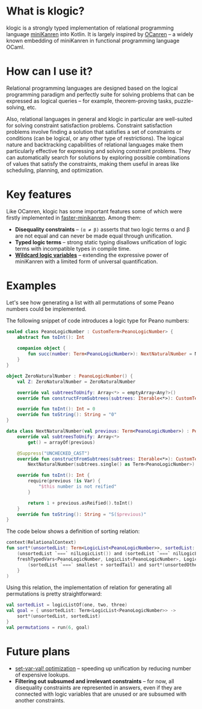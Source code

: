 # What is klogic?

klogic is a strongly typed implementation of relational programming language [miniKanren](http://minikanren.org/) into Kotlin. 
It is largely inspired by [OCanren](https://github.com/PLTools/OCanren) &ndash; a widely known embedding of miniKanren in 
functional programming language OCaml.

# How can I use it?

Relational programming languages are designed based on the logical programming paradigm and perfectly suite
for solving problems that can be expressed as logical queries &ndash; for example, theorem-proving tasks,
puzzle-solving, etc.

Also, relational languages in general and klogic in particular are well-suited for solving constraint 
satisfaction problems. Constraint satisfaction problems involve finding a solution that satisfies a set 
of constraints or conditions (can be logical, or any other type of restrictions). The logical nature and backtracking capabilities of relational languages 
make them particularly effective for expressing and solving constraint problems. 
They can automatically search for solutions by exploring possible combinations 
of values that satisfy the constraints, making them useful in areas like scheduling, planning, and optimization.

# Key features

Like OCanren, klogic has some important features some of which were firstly implemented in 
[faster-minikanren](https://github.com/michaelballantyne/faster-miniKanren). Among them:

- **Disequality constraints** &ndash; <code>(&alpha; &ne; &beta;)</code> asserts that two logic terms &alpha; and &beta; are not equal and can 
never be made equal through unification.
- **Typed logic terms** &ndash; strong static typing disallows unification of logic terms with incompatible types
in compile time.
- **[Wildcard logic variables](https://drive.google.com/file/d/1RdtwC2kmzHK7Sz3fO_Hq9AgMOxwr5m-2/view)** &ndash; 
extending the expressive power of miniKanren with a limited form of universal quantification.

# Examples

Let's see how generating a list with all permutations of some Peano numbers could be implemented.

The following snippet of code introduces a logic type for Peano numbers:

```kotlin
sealed class PeanoLogicNumber : CustomTerm<PeanoLogicNumber> {
    abstract fun toInt(): Int
    
    companion object {
        fun succ(number: Term<PeanoLogicNumber>): NextNaturalNumber = NextNaturalNumber(number)
    }
}

object ZeroNaturalNumber : PeanoLogicNumber() {
    val Z: ZeroNaturalNumber = ZeroNaturalNumber

    override val subtreesToUnify: Array<*> = emptyArray<Any?>()
    override fun constructFromSubtrees(subtrees: Iterable<*>): CustomTerm<PeanoLogicNumber> = this

    override fun toInt(): Int = 0
    override fun toString(): String = "0"
}

data class NextNaturalNumber(val previous: Term<PeanoLogicNumber>) : PeanoLogicNumber() {
    override val subtreesToUnify: Array<*>
        get() = arrayOf(previous)

    @Suppress("UNCHECKED_CAST")
    override fun constructFromSubtrees(subtrees: Iterable<*>): CustomTerm<PeanoLogicNumber> =
        NextNaturalNumber(subtrees.single() as Term<PeanoLogicNumber>)

    override fun toInt(): Int {
        require(previous !is Var) {
            "$this number is not reified"
        }

        return 1 + previous.asReified().toInt()
    }
    override fun toString(): String = "S($previous)"
}
```

The code below shows a definition of sorting relation:
```kotlin
context(RelationalContext)
fun sortᴼ(unsortedList: Term<LogicList<PeanoLogicNumber>>, sortedList: Term<LogicList<PeanoLogicNumber>>): Goal = conde(
    (unsortedList `===` nilLogicList()) and (sortedList `===` nilLogicList()),
    freshTypedVars<PeanoLogicNumber, LogicList<PeanoLogicNumber>, LogicList<PeanoLogicNumber>> { smallest, unsortedOthers, sortedTail ->
        (sortedList `===` smallest + sortedTail) and sortᴼ(unsortedOthers, sortedTail) and smallestᴼ(unsortedList, smallest, unsortedOthers)
    }
)
```

Using this relation, the implementation of relation for generating all permutations is pretty straightforward:
```kotlin
val sortedList = logicListOf(one, two, three)
val goal = { unsortedList: Term<LogicList<PeanoLogicNumber>> -> 
    sortᴼ(unsortedList, sortedList)
}
val permutations = run(6, goal)
```

# Future plans

- [set-var-val! optimization](https://github.com/michaelballantyne/faster-minikanren/#set-var-val) &ndash; speeding
up unification by reducing number of expensive lookups.
- **Filtering out subsumed and irrelevant constraints** &ndash; for now, all disequality constraints are represented
in answers, even if they are connected with logic variables that are unused or are subsumed with another constraints.
